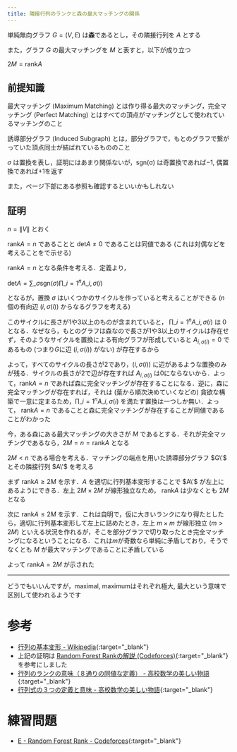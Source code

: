 ```yaml
---
title: 隣接行列のランクと森の最大マッチングの関係
---
```


単純無向グラフ $G = (V, E)$ は**森**であるとし，その隣接行列を $A$ とする

また，グラフ $G$ の最大マッチングを $M$ と表すと，以下が成り立つ

$2M = \mathrm{rank} A$

## 前提知識

最大マッチング (Maximum Matching) とは作り得る最大のマッチング，完全マッチング (Perfect Matching) とはすべての頂点がマッチングとして使われているマッチングのこと

誘導部分グラフ (Induced Subgraph) とは，部分グラフで，もとのグラフで繋がっていた頂点同士が結ばれているもののこと

$\sigma$ は置換を表し，証明にはあまり関係ないが，$\mathrm{sgn(\sigma)}$ は奇置換であれば$-1$, 偶置換であれば$+1$を返す

また，ページ下部にある参照も確認するといいかもしれない

## 証明

$n = \|V\|$ とおく

$\mathrm{rank} A = n$ であることと $\mathrm{det} A \not= 0$ であることは同値である (これは対偶などを考えることをで示せる)

$\mathrm{rank} A = n$ となる条件を考える．定義より，

$\displaystyle\mathrm{det} A = \sum\_{\sigma}\mathrm{sgn}(\sigma)\prod\_{i=1}^n A\_{i, \sigma(i)}$

となるが，置換 $\sigma$ はいくつかのサイクルを作っていると考えることができる ($n$個の有向辺 $(i, \sigma(i))$ からなるグラフを考える)

このサイクルに長さが1や3以上のものが含まれていると， $\displaystyle\prod\_{i=1}^n A\_{i, \sigma(i)}$ は $0$ となる．なぜなら，もとのグラフは森なので長さが1や3以上のサイクルは存在せず，そのようなサイクルを置換による有向グラフが形成していると $A_{i, \sigma(i)} = 0$ であるもの (つまり$G$に辺 $(i, \sigma(i))$ がない) が存在するから

よって，すべてのサイクルの長さが2であり，$(i, \sigma(i))$ に辺があるような置換のみが残る．サイクルの長さが2で辺が存在すれば $A_{i, \sigma(i)}$ は0にならないから．よって，$\mathrm{rank} A = n$ であれば森に完全マッチングが存在することになる．逆に，森に完全マッチングが存在すれば，それは (葉から順次決めていくなどの) 貪欲な構築で一意に定まるため，$\displaystyle\prod\_{i=1}^n A\_{i, \sigma(i)}$ を満たす置換は一つしか無い．よって， $\mathrm{rank} A = n$ であることと森に完全マッチングが存在することが同値であることがわかった

今，ある森にある最大マッチングの大きさが $M$ であるとする．それが完全マッチングであるなら，$2M = n = \mathrm{rank} A$ となる

$2M \lt n$ である場合を考える．マッチングの端点を用いた誘導部分グラフ $G\'$ とその隣接行列 $A\'$ を考える

まず $\mathrm{rank} A \geq 2M$ を示す．$A$ を適切に行列基本変形することで $A\'$ が左上にあるようにできる．左上 $2M \times 2M$ が線形独立なため， $\mathrm{rank} A$ は少なくとも $2M$ となる

次に $\mathrm{rank} A \leq 2M$ を示す．これは自明で，仮に大きいランクになり得たとしたら，適切に行列基本変形して左上に詰めたとき，左上 $m \times m$ が線形独立 ($m \gt 2M$) といえる状況を作れるが，そこを部分グラフで切り取ったとき完全マッチングになるということになる．これは$m$が奇数なら単純に矛盾しており，そうでなくとも $M$ が最大マッチングであることに矛盾している

よって $\mathrm{rank} A = 2M$ が示された

---

どうでもいいんですが，maximal, maximumはそれぞれ極大, 最大という意味で区別して使われるようです

# 参考

* [行列の基本変形 - Wikipedia](https://www.google.co.jp/search?client=opera&q=行列基本変形&sourceid=opera&ie=UTF-8&oe=UTF-8){:target="_blank"}<!--_-->
* 上記の証明は [Random Forest Rankの解説 (Codeforces)](https://codeforces.com/blog/entry/62688){:target="_blank"}<!--_--> を参考にしました
* [行列のランクの意味（８通りの同値な定義） - 高校数学の美しい物語](https://mathtrain.jp/matrixrank){:target="_blank"}<!--_-->
* [行列式の３つの定義と意味 - 高校数学の美しい物語](https://mathtrain.jp/determinant){:target="_blank"}<!--_-->

# 練習問題

* [E - Random Forest Rank - Codeforces](https://codeforces.com/contest/1067/problem/E){:target="_blank"}<!--_-->


